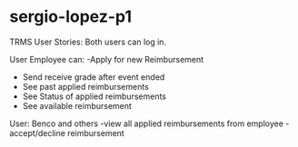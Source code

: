 # sergio-lopez-p1
TRMS
User Stories:
Both users can log in.

User Employee can:
-Apply for new Reimbursement
- Send receive grade after event ended
- See past applied reimbursements
- See Status of applied reimbursements
- See available reimbursement


User: Benco and others
-view all applied reimbursements from employee
-accept/decline reimbursement
